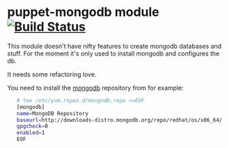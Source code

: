 # puppet-mongodb module [![Build Status](https://travis-ci.org/visibilityspots/puppet-mongodb.svg?branch=master)](https://travis-ci.org/visibilityspots/puppet-mongodb)

This module doesn't have nifty features to create mongodb databases and stuff. For the moment it's only used to install mongodb and configures the db.

It needs some refactoring love.

You need to install the [mongodb](http://downloads-distro.mongodb.org/repo/redhat/os/x86_64/) repository from for example:

```bash
   # tee /etc/yum.repos.d/mongodb.repo <<EOF
   [mongodb]
   name=MongoDB Repository
   baseurl=http://downloads-distro.mongodb.org/repo/redhat/os/x86_64/
   gpgcheck=0
   enabled=1
   EOF
```
